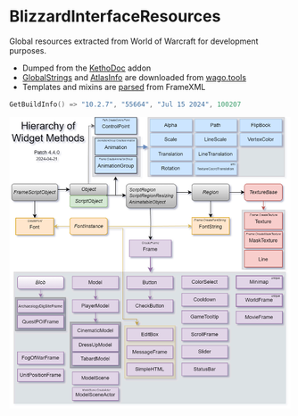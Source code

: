 # BlizzardInterfaceResources
Global resources extracted from World of Warcraft for development purposes.
* Dumped from the [KethoDoc](https://github.com/Ketho/KethoDoc) addon
* [GlobalStrings](https://github.com/Ketho/WowpediaDoc/blob/master/Projects/UpdateResources/GlobalStrings.lua) and [AtlasInfo](https://github.com/Ketho/WowpediaDoc/blob/master/Projects/UpdateResources/AtlasInfo.lua) are downloaded from [wago.tools](https://wago.tools/db2/GlobalStrings)
* Templates and mixins are [parsed](https://github.com/Ketho/WowpediaDoc/blob/master/Projects/DumbXmlParser/DumbXmlParser.lua) from FrameXML
```lua
GetBuildInfo() => "10.2.7", "55664", "Jul 15 2024", 100207
```
![](https://raw.githubusercontent.com/Ketho/BlizzardInterfaceResources/mainline/Resources/WidgetHierarchy.png)
